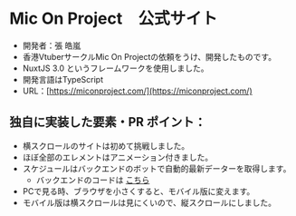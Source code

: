 # Mic On Project　公式サイト
- 開発者：張 皓嵐
- 香港VtuberサークルMic On Projectの依頼をうけ、開発したものです。
- NuxtJS 3.0 というフレームワークを使用しました。
- 開発言語はTypeScript
- URL：[https://miconproject.com/](https://miconproject.com/)

## 独自に実装した要素・PR ポイント：
- 横スクロールのサイトは初めて挑戦しました。
- ほぼ全部のエレメントはアニメーション付きました。
- スケジュールはバックエンドのボットで自動的最新データーを取得します。
  - バックエンドのコードは [こちら](https://github.com/loaqloaqloaq/MOP-Offical-Backend)
- PCで見る時、ブラウザを小さくすると、モバイル版に変えます。
- モバイル版は横スクロールは見にくいので、縦スクロールにしました。
